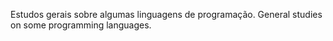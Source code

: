 Estudos gerais sobre algumas linguagens de programação.
General studies on some programming languages.
